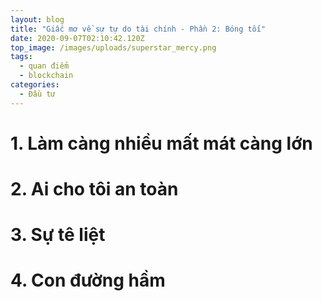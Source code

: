 ```yaml
---
layout: blog
title: "Giấc mơ về sự tự do tài chính - Phần 2: Bóng tối"
date: 2020-09-07T02:10:42.120Z
top_image: /images/uploads/superstar_mercy.png
tags:
  - quan điểm
  - blockchain
categories:
  - Đầu tư
---
```

# 1. Làm càng nhiều mất mát càng lớn



# 2. Ai cho tôi an toàn



# 3. Sự tê liệt



# 4. Con đường hầm